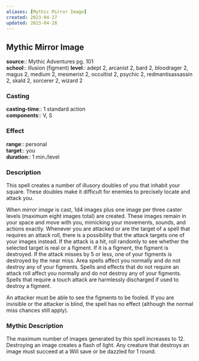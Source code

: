 ```yaml
---
aliases: [Mythic Mirror Image]
created: 2023-04-27
updated: 2023-04-28
---
```


## Mythic Mirror Image

**source**:: Mythic Adventures pg. 101  
**school**:: illusion (figment)
**level**:: adept 2, arcanist 2, bard 2, bloodrager 2, magus 2, medium 2, mesmerist 2, occultist 2, psychic 2, redmantisassassin 2, skald 2, sorcerer 2, wizard 2

### Casting

**casting-time**:: 1 standard action  
**components**:: V, S

### Effect

**range**:: personal  
**target**:: you  
**duration**:: 1 min./level

### Description

This spell creates a number of illusory doubles of you that inhabit your square. These doubles make it difficult for enemies to precisely locate and attack you.  
  
When *mirror image* is cast, 1d4 images plus one image per three caster levels (maximum eight images total) are created. These images remain in your space and move with you, mimicking your movements, sounds, and actions exactly. Whenever you are attacked or are the target of a spell that requires an attack roll, there is a possibility that the attack targets one of your images instead. If the attack is a hit, roll randomly to see whether the selected target is real or a figment. If it is a figment, the figment is destroyed. If the attack misses by 5 or less, one of your figments is destroyed by the near miss. Area spells affect you normally and do not destroy any of your figments. Spells and effects that do not require an attack roll affect you normally and do not destroy any of your figments. Spells that require a touch attack are harmlessly discharged if used to destroy a figment.  
  
An attacker must be able to see the figments to be fooled. If you are invisible or the attacker is blind, the spell has no effect (although the normal miss chances still apply).

### Mythic Description

The maximum number of images generated by this spell increases to 12. Destroying an image creates a flash of light. Any creature that destroys an image must succeed at a Will save or be dazzled for 1 round.
